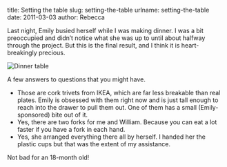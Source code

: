 title: Setting the table
slug: setting-the-table
urlname: setting-the-table
date: 2011-03-03
author: Rebecca

Last night, Emily busied herself while I was making dinner. I was a bit
preoccupied and didn&#x02bc;t notice what she was up to until about halfway
through the project. But this is the final result, and I think it is
heart-breakingly precious.

<img src="{static}/images/2011-03-02-table.jpg" alt="Dinner table" class="img-fluid rounded">

A few answers to questions that you might have.

*   Those are cork trivets from IKEA, which are far less breakable than real
    plates. Emily is obsessed with them right now and is just tall enough to
    reach into the drawer to pull them out. One of them has a small
    (Emily-sponsored) bite out of it.
*   Yes, there are two forks for me and William. Because you can eat a lot
    faster if you have a fork in each hand.
*   Yes, she arranged everything there all by herself. I handed her the plastic
    cups but that was the extent of my assistance.

Not bad for an 18-month old!
